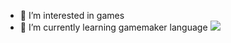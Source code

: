 - 👀 I’m interested in games
- 🌱 I’m currently learning gamemaker language
![]([https://media1.tenor.com/m/AN1U6cKe-4gAAAAC/afcsafa-ali-safa.gif](https://media.tenor.com/_Q1ixRUfvZYAAAAi/manimarcus.gif))

